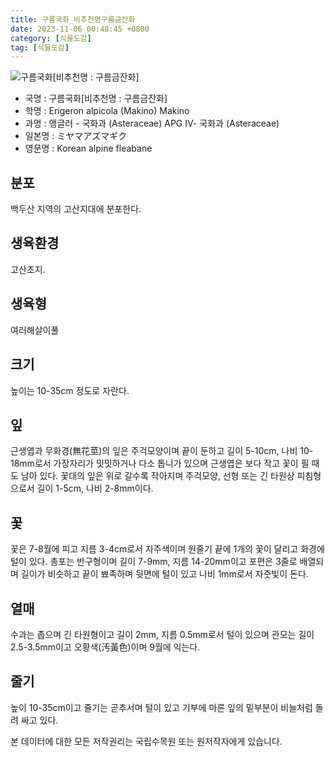 ```yaml
---
title: 구름국화_비추천명구름금잔화
date: 2023-11-06 00:48:45 +0800
category: [식물도감]
tag: [식물도감]
---
```




![구름국화[비추천명 : 구름금잔화]](/fileUpload/plants/basic/Compositae/Erigeron/8129/1_th2.JPG)
- 국명 : 구름국화[비추천명 : 구름금잔화]
- 학명 : Erigeron alpicola (Makino) Makino
- 과명 : 앵글러 - 국화과 (Asteraceae) APG Ⅳ- 국화과 (Asteraceae)
- 일본명 : ミヤマアズマギク
- 영문명 : Korean alpine fleabane


## 분포
백두산 지역의 고산지대에 분포한다.
## 생육환경
고산초지.
## 생육형
여러해살이풀 
## 크기
높이는 10-35cm 정도로 자란다.
## 잎
근생엽과 무화경(無花莖)의 잎은 주걱모양이며 끝이 둔하고 길이 5-10cm, 나비 10-18mm로서 가장자리가 밋밋하거나 다소 톱니가 있으며 근생엽은 보다 작고 꽃이 필 때도 남아 있다. 꽃대의 잎은 위로 갈수록 작아지며 주걱모양, 선형 또는 긴 타원상 피침형으로서 길이 1-5cm, 나비 2-8mm이다.
## 꽃
꽃은 7-8월에 피고 지름 3-4cm로서 자주색이며 원줄기 끝에 1개의 꽃이 달리고 화경에 털이 있다. 총포는 반구형이며 길이 7-9mm, 지름 14-20mm이고 포편은 3줄로 배열되며 길이가 비슷하고 끝이 뾰족하며 뒷면에 털이 있고 나비 1mm로서 자줏빛이 돈다.
## 열매
수과는 좁으며 긴 타원형이고 길이 2mm, 지름 0.5mm로서 털이 있으며 관모는 길이 2.5-3.5mm이고 오황색(汚黃色)이며 9월에 익는다.
## 줄기
높이 10-35cm이고 줄기는 곧추서며 털이 있고 기부에 마른 잎의 밑부분이 비늘처럼 돌려 싸고 있다.






본 데이터에 대한 모든 저작권리는 국립수목원 또는 원저작자에게 있습니다.
